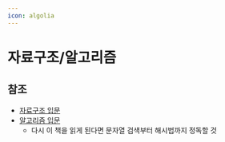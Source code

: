 ```yaml
---
icon: algolia
---
```


# 자료구조/알고리즘

## 참조

* [자료구조 입문](https://www.yes24.com/Product/Goods/28194882)
* [알고리즘 입문](https://product.kyobobook.co.kr/detail/S000200087348)
  * 다시 이 책을 읽게 된다면 문자열 검색부터 해시법까지 정독할 것
